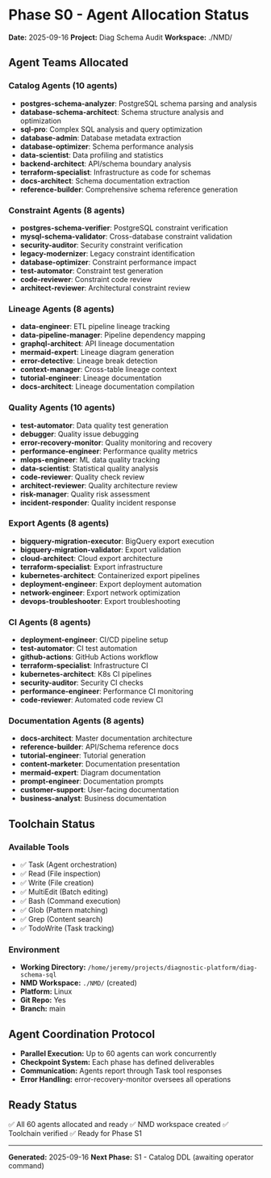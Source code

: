 # Phase S0 - Agent Allocation Status

**Date:** 2025-09-16
**Project:** Diag Schema Audit
**Workspace:** ./NMD/

## Agent Teams Allocated

### Catalog Agents (10 agents)
- **postgres-schema-analyzer**: PostgreSQL schema parsing and analysis
- **database-schema-architect**: Schema structure analysis and optimization
- **sql-pro**: Complex SQL analysis and query optimization
- **database-admin**: Database metadata extraction
- **database-optimizer**: Schema performance analysis
- **data-scientist**: Data profiling and statistics
- **backend-architect**: API/schema boundary analysis
- **terraform-specialist**: Infrastructure as code for schemas
- **docs-architect**: Schema documentation extraction
- **reference-builder**: Comprehensive schema reference generation

### Constraint Agents (8 agents)
- **postgres-schema-verifier**: PostgreSQL constraint verification
- **mysql-schema-validator**: Cross-database constraint validation
- **security-auditor**: Security constraint verification
- **legacy-modernizer**: Legacy constraint identification
- **database-optimizer**: Constraint performance impact
- **test-automator**: Constraint test generation
- **code-reviewer**: Constraint code review
- **architect-reviewer**: Architectural constraint review

### Lineage Agents (8 agents)
- **data-engineer**: ETL pipeline lineage tracking
- **data-pipeline-manager**: Pipeline dependency mapping
- **graphql-architect**: API lineage documentation
- **mermaid-expert**: Lineage diagram generation
- **error-detective**: Lineage break detection
- **context-manager**: Cross-table lineage context
- **tutorial-engineer**: Lineage documentation
- **docs-architect**: Lineage documentation compilation

### Quality Agents (10 agents)
- **test-automator**: Data quality test generation
- **debugger**: Quality issue debugging
- **error-recovery-monitor**: Quality monitoring and recovery
- **performance-engineer**: Performance quality metrics
- **mlops-engineer**: ML data quality tracking
- **data-scientist**: Statistical quality analysis
- **code-reviewer**: Quality check review
- **architect-reviewer**: Quality architecture review
- **risk-manager**: Quality risk assessment
- **incident-responder**: Quality incident response

### Export Agents (8 agents)
- **bigquery-migration-executor**: BigQuery export execution
- **bigquery-migration-validator**: Export validation
- **cloud-architect**: Cloud export architecture
- **terraform-specialist**: Export infrastructure
- **kubernetes-architect**: Containerized export pipelines
- **deployment-engineer**: Export deployment automation
- **network-engineer**: Export network optimization
- **devops-troubleshooter**: Export troubleshooting

### CI Agents (8 agents)
- **deployment-engineer**: CI/CD pipeline setup
- **test-automator**: CI test automation
- **github-actions**: GitHub Actions workflow
- **terraform-specialist**: Infrastructure CI
- **kubernetes-architect**: K8s CI pipelines
- **security-auditor**: Security CI checks
- **performance-engineer**: Performance CI monitoring
- **code-reviewer**: Automated code review CI

### Documentation Agents (8 agents)
- **docs-architect**: Master documentation architecture
- **reference-builder**: API/Schema reference docs
- **tutorial-engineer**: Tutorial generation
- **content-marketer**: Documentation presentation
- **mermaid-expert**: Diagram documentation
- **prompt-engineer**: Documentation prompts
- **customer-support**: User-facing documentation
- **business-analyst**: Business documentation

## Toolchain Status

### Available Tools
- ✅ Task (Agent orchestration)
- ✅ Read (File inspection)
- ✅ Write (File creation)
- ✅ MultiEdit (Batch editing)
- ✅ Bash (Command execution)
- ✅ Glob (Pattern matching)
- ✅ Grep (Content search)
- ✅ TodoWrite (Task tracking)

### Environment
- **Working Directory:** `/home/jeremy/projects/diagnostic-platform/diag-schema-sql`
- **NMD Workspace:** `./NMD/` (created)
- **Platform:** Linux
- **Git Repo:** Yes
- **Branch:** main

## Agent Coordination Protocol
- **Parallel Execution:** Up to 60 agents can work concurrently
- **Checkpoint System:** Each phase has defined deliverables
- **Communication:** Agents report through Task tool responses
- **Error Handling:** error-recovery-monitor oversees all operations

## Ready Status
✅ All 60 agents allocated and ready
✅ NMD workspace created
✅ Toolchain verified
✅ Ready for Phase S1

---
**Generated:** 2025-09-16
**Next Phase:** S1 - Catalog DDL (awaiting operator command)